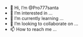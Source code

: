- 👋 Hi, I’m @Pro777santa
- 👀 I’m interested in ...
- 🌱 I’m currently learning ...
- 💞️ I’m looking to collaborate on ...
- 📫 How to reach me ...

<!---
Pro777santa/Pro777santa is a ✨ special ✨ repository because its `README.md` (this file) appears on your GitHub profile.
You can click the Preview link to take a look at your changes.
--->
